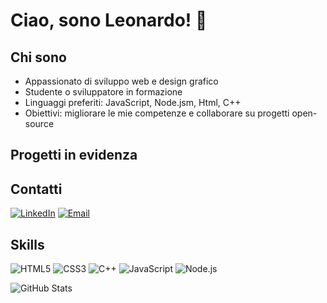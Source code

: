 # Ciao, sono Leonardo! 👋

## Chi sono
- Appassionato di sviluppo web e design grafico
- Studente o sviluppatore in formazione
- Linguaggi preferiti: JavaScript, Node.jsm, Html, C++
- Obiettivi: migliorare le mie competenze e collaborare su progetti open-source

## Progetti in evidenza


## Contatti
[![LinkedIn](https://img.shields.io/badge/LinkedIn-blue?logo=linkedin)](https://www.linkedin.com/in/leonardo24052000/)
[![Email](https://img.shields.io/badge/Email-Contact-important?logo=gmail)](mailto:lparmegiani860@gmail.com)


## Skills
![HTML5](https://img.shields.io/badge/HTML5-E34F26?logo=html5&logoColor=white)
![CSS3](https://img.shields.io/badge/CSS3-1572B6?logo=css3&logoColor=white)
![C++](https://img.shields.io/badge/C++-00599C?logo=c%2B%2B&logoColor=white)
![JavaScript](https://img.shields.io/badge/JavaScript-F7DF1E?logo=javascript&logoColor=black)
![Node.js](https://img.shields.io/badge/Node.js-43853D?logo=node.js&logoColor=white)

![GitHub Stats](https://github-readme-stats.vercel.app/api?username=leonardo2405&show_icons=true&theme=radical)
